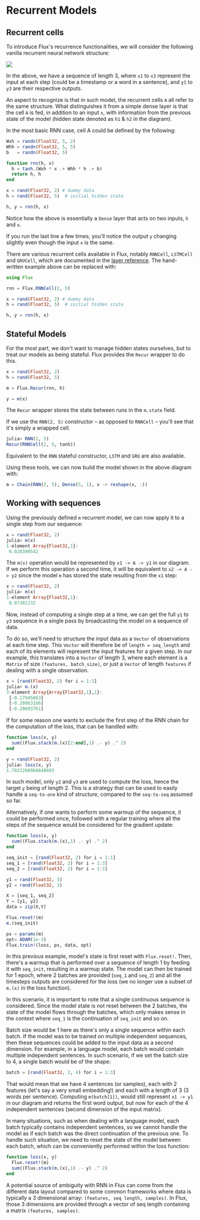 # Recurrent Models

## Recurrent cells

To introduce Flux's recurrence functionalities, we will consider the following vanilla recurrent neural network structure:

![](../assets/rnn-basic.png)

In the above, we have a sequence of length 3, where `x1` to `x3` represent the input at each step (could be a timestamp or a word in a sentence), and `y1` to `y3` are their respective outputs.

An aspect to recognize is that in such model, the recurrent cells `A` all refer to the same structure. What distinguishes it from a simple dense layer is that the cell `A` is fed, in addition to an input `x`, with information from the previous state of the model (hidden state denoted as `h1` & `h2` in the diagram).

In the most basic RNN case, cell A could be defined by the following: 

```julia
Wxh = randn(Float32, 5, 2)
Whh = randn(Float32, 5, 5)
b   = randn(Float32, 5)

function rnn(h, x)
  h = tanh.(Wxh * x .+ Whh * h .+ b)
  return h, h
end

x = rand(Float32, 2) # dummy data
h = rand(Float32, 5)  # initial hidden state

h, y = rnn(h, x)
```

Notice how the above is essentially a `Dense` layer that acts on two inputs, `h` and `x`.

If you run the last line a few times, you'll notice the output `y` changing slightly even though the input `x` is the same.

There are various recurrent cells available in Flux, notably `RNNCell`, `LSTMCell` and `GRUCell`, which are documented in the [layer reference](layers.md). The hand-written example above can be replaced with:

```julia
using Flux

rnn = Flux.RNNCell(2, 5)

x = rand(Float32, 2) # dummy data
h = rand(Float32, 5)  # initial hidden state

h, y = rnn(h, x)
```

## Stateful Models

For the most part, we don't want to manage hidden states ourselves, but to treat our models as being stateful. Flux provides the `Recur` wrapper to do this.

```julia
x = rand(Float32, 2)
h = rand(Float32, 5)

m = Flux.Recur(rnn, h)

y = m(x)
```

The `Recur` wrapper stores the state between runs in the `m.state` field.

If we use the `RNN(2, 5)` constructor – as opposed to `RNNCell` – you'll see that it's simply a wrapped cell.

```julia
julia> RNN(2, 5)
Recur(RNNCell(2, 5, tanh))
```

Equivalent to the `RNN` stateful constructor, `LSTM` and `GRU` are also available. 

Using these tools, we can now build the model shown in the above diagram with: 

```julia
m = Chain(RNN(2, 5), Dense(5, 1), x -> reshape(x, :))
```

## Working with sequences

Using the previously defined `m` recurrent model, we can now apply it to a single step from our sequence:

```julia
x = rand(Float32, 2)
julia> m(x)
1-element Array{Float32,1}:
 0.028398542
```

The `m(x)` operation would be represented by `x1 -> A -> y1` in our diagram.
If we perform this operation a second time, it will be equivalent to `x2 -> A -> y2` since the model `m` has stored the state resulting from the `x1` step:

```julia
x = rand(Float32, 2)
julia> m(x)
1-element Array{Float32,1}:
 0.07381232
```

Now, instead of computing a single step at a time, we can get the full `y1` to `y3` sequence in a single pass by broadcasting the model on a sequence of data. 

To do so, we'll need to structure the input data as a `Vector` of observations at each time step. This `Vector` will therefore be of `length = seq_length` and each of its elements will represent the input features for a given step. In our example, this translates into a `Vector` of length 3, where each element is a `Matrix` of size `(features, batch_size)`, or just a `Vector` of length `features` if dealing with a single observation.  

```julia
x = [rand(Float32, 2) for i = 1:3]
julia> m.(x)
3-element Array{Array{Float32,1},1}:
 [-0.17945863]
 [-0.20863166]
 [-0.20693761]
```

If for some reason one wants to exclude the first step of the RNN chain for the computation of the loss, that can be handled with:

```julia
function loss(x, y)
  sum((Flux.stack(m.(x)[2:end],1) .- y) .^ 2)
end

y = rand(Float32, 2)
julia> loss(x, y)
1.7021208968648693
```

In such model, only `y2` and `y3` are used to compute the loss, hence the target `y` being of length 2. This is a strategy that can be used to easily handle a `seq-to-one` kind of structure, compared to the `seq-to-seq` assumed so far.   

Alternatively, if one wants to perform some warmup of the sequence, it could be performed once, followed with a regular training where all the steps of the sequence would be considered for the gradient update:

```julia
function loss(x, y)
  sum((Flux.stack(m.(x),1) .- y) .^ 2)
end

seq_init = [rand(Float32, 2) for i = 1:1]
seq_1 = [rand(Float32, 2) for i = 1:3]
seq_2 = [rand(Float32, 2) for i = 1:3]

y1 = rand(Float32, 3)
y2 = rand(Float32, 3)

X = [seq_1, seq_2]
Y = [y1, y2]
data = zip(X,Y)

Flux.reset!(m)
m.(seq_init)

ps = params(m)
opt= ADAM(1e-3)
Flux.train!(loss, ps, data, opt)
```

In this previous example, model's state is first reset with `Flux.reset!`. Then, there's a warmup that is performed over a sequence of length 1 by feeding it with `seq_init`, resulting in a warmup state. The model can then be trained for 1 epoch, where 2 batches are provided (`seq_1` and `seq_2`) and all the timesteps outputs are considered for the loss (we no longer use a subset of `m.(x)` in the loss function).

In this scenario, it is important to note that a single continuous sequence is considered. Since the model state is not reset between the 2 batches, the state of the model flows through the batches, which only makes sense in the context where `seq_1` is the continuation of `seq_init` and so on.

Batch size would be 1 here as there's only a single sequence within each batch. If the model was to be trained on multiple independent sequences, then these sequences could be added to the input data as a second dimension. For example, in a language model, each batch would contain multiple independent sentences. In such scenario, if we set the batch size to 4, a single batch would be of the shape:

```julia
batch = [rand(Float32, 2, 4) for i = 1:3]
```

That would mean that we have 4 sentences (or samples), each with 2 features (let's say a very small embedding!) and each with a length of 3 (3 words per sentence). Computing `m(batch[1])`, would still represent `x1 -> y1` in our diagram and returns the first word output, but now for each of the 4 independent sentences (second dimension of the input matrix).

In many situations, such as when dealing with a language model, each batch typically contains independent sentences, so we cannot handle the model as if each batch was the direct continuation of the previous one. To handle such situation, we need to reset the state of the model between each batch, which can be conveniently performed within the loss function:

```julia
function loss(x, y)
  Flux.reset!(m)
  sum((Flux.stack(m.(x),1) .- y) .^ 2)
end
```

A potential source of ambiguity with RNN in Flux can come from the different data layout compared to some common frameworks where data is typically a 3 dimensional array: `(features, seq length, samples)`. In Flux, those 3 dimensions are provided through a vector of seq length containing a matrix `(features, samples)`.

